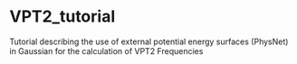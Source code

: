 # VPT2_tutorial
Tutorial describing the use of external potential energy surfaces (PhysNet) in Gaussian for the calculation of VPT2 Frequencies
